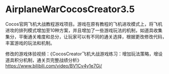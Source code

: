# AirplaneWarCocosCreator3.5
Cocos官网飞机大战教程游戏项目。游戏在原有教程的飞机进攻模式上，将飞机进攻的排列模式增加至10种方案，并且增加了一些游戏玩法的机制，如道具收集集分，平衡通关难度和总分，让玩家可以有不同的通关选择，根据更改修改代码，丰富游戏的玩法和机制。

修改的游戏体验视频：《CocosCreator飞机大战游戏练习：增加玩法策略，增设道具积分机制，通关页完整战绩分析》https://www.bilibili.com/video/BV1Cv4y1e7Gj/
